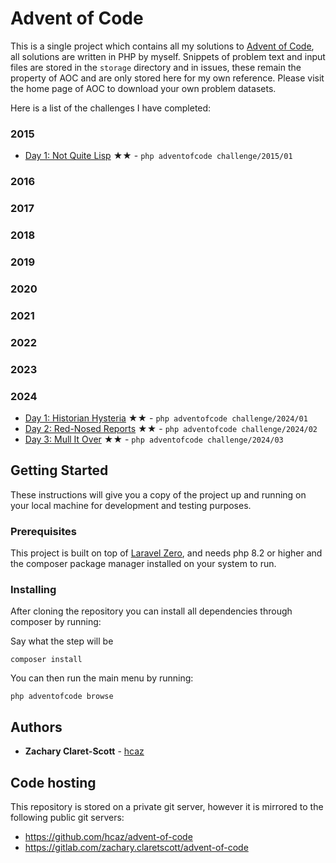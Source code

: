 # Advent of Code

This is a single project which contains all my solutions to [Advent of Code](https://adventofcode.com/), all solutions are written in PHP by myself. Snippets of problem text and input files are stored in the `storage` directory and in issues, these remain the property of AOC and are only stored here for my own reference. Please visit the home page of AOC to download your own problem datasets.

Here is a list of the challenges I have completed:

### 2015
- [Day 1: Not Quite Lisp](https://adventofcode.com/2015/day/1) ★★ - `php adventofcode challenge/2015/01`

### 2016

### 2017

### 2018

### 2019

### 2020

### 2021

### 2022

### 2023

### 2024
- [Day 1: Historian Hysteria](https://adventofcode.com/2024/day/1) ★★ - `php adventofcode challenge/2024/01`
- [Day 2: Red-Nosed Reports](https://adventofcode.com/2024/day/2) ★★ - `php adventofcode challenge/2024/02`
- [Day 3: Mull It Over](https://adventofcode.com/2024/day/3) ★★ - `php adventofcode challenge/2024/03`

## Getting Started

These instructions will give you a copy of the project up and running on
your local machine for development and testing purposes.

### Prerequisites

This project is built on top of [Laravel Zero](https://github.com/laravel-zero/laravel-zero), and needs php 8.2 or higher and the composer package manager installed on your system to run.

### Installing

After cloning the repository you can install all dependencies through composer by running:

Say what the step will be

    composer install

You can then run the main menu by running:

    php adventofcode browse

## Authors

- **Zachary Claret-Scott** -
  [hcaz](https://hcaz.io)

## Code hosting

This repository is stored on a private git server, however it is mirrored to the following public git servers:
- https://github.com/hcaz/advent-of-code
- https://gitlab.com/zachary.claretscott/advent-of-code
